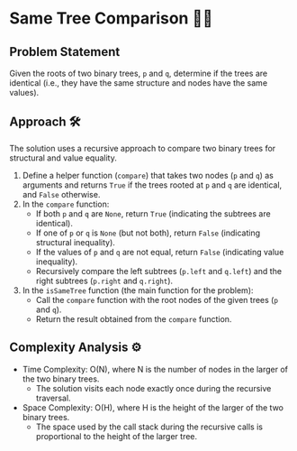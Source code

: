 # Same Tree Comparison 🌳🔄

## Problem Statement

Given the roots of two binary trees, `p` and `q`, determine if the trees are identical (i.e., they have the same structure and nodes have the same values).

## Approach 🛠️

The solution uses a recursive approach to compare two binary trees for structural and value equality.

1. Define a helper function (`compare`) that takes two nodes (`p` and `q`) as arguments and returns `True` if the trees rooted at `p` and `q` are identical, and `False` otherwise.
2. In the `compare` function:
   - If both `p` and `q` are `None`, return `True` (indicating the subtrees are identical).
   - If one of `p` or `q` is `None` (but not both), return `False` (indicating structural inequality).
   - If the values of `p` and `q` are not equal, return `False` (indicating value inequality).
   - Recursively compare the left subtrees (`p.left` and `q.left`) and the right subtrees (`p.right` and `q.right`).
3. In the `isSameTree` function (the main function for the problem):
   - Call the `compare` function with the root nodes of the given trees (`p` and `q`).
   - Return the result obtained from the `compare` function.

## Complexity Analysis ⚙️

- Time Complexity: O(N), where N is the number of nodes in the larger of the two binary trees.
  - The solution visits each node exactly once during the recursive traversal.
- Space Complexity: O(H), where H is the height of the larger of the two binary trees.
  - The space used by the call stack during the recursive calls is proportional to the height of the larger tree.
